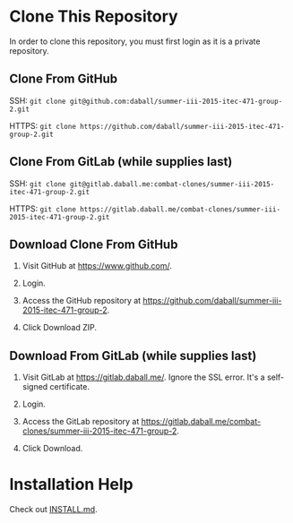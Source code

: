 # Clone This Repository

In order to clone this repository, you must first login as it is a private repository.

## Clone From GitHub

SSH: `git clone git@github.com:daball/summer-iii-2015-itec-471-group-2.git`

HTTPS: `git clone https://github.com/daball/summer-iii-2015-itec-471-group-2.git`

## Clone From GitLab (while supplies last)

SSH: `git clone git@gitlab.daball.me:combat-clones/summer-iii-2015-itec-471-group-2.git`

HTTPS: `git clone https://gitlab.daball.me/combat-clones/summer-iii-2015-itec-471-group-2.git`

## Download Clone From GitHub

1. Visit GitHub at https://www.github.com/.

2. Login.

3. Access the GitHub repository at https://github.com/daball/summer-iii-2015-itec-471-group-2.

4. Click Download ZIP.

## Download From GitLab (while supplies last)

1. Visit GitLab at https://gitlab.daball.me/. Ignore the SSL error. It's a self-signed certificate.

2. Login.

3. Access the GitLab repository at https://gitlab.daball.me/combat-clones/summer-iii-2015-itec-471-group-2.

4. Click Download.

# Installation Help

Check out [INSTALL.md](INSTALL.md).
